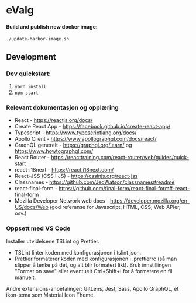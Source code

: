 # eValg

#### Build and publish new docker image:

`./update-harbor-image.sh`

## Development

### Dev quickstart:

1. `yarn install`
2. `npm start`

### Relevant dokumentasjon og opplæring

- React - https://reactjs.org/docs/
- Create React App - https://facebook.github.io/create-react-app/
- Typescript - https://www.typescriptlang.org/docs/
- Apollo Client - https://www.apollographql.com/docs/react/
- GraqhQL generelt - https://graphql.org/learn/ og https://www.howtographql.com/
- React Router - https://reacttraining.com/react-router/web/guides/quick-start
- react-i18next - https://react.i18next.com/
- React-JSS (CSS i JS) - https://cssinjs.org/react-jss
- Classnames - https://github.com/JedWatson/classnames#readme
- react-final-form - https://github.com/final-form/react-final-form#-react-final-form
- Mozilla Developer Network web docs - https://developer.mozilla.org/en-US/docs/Web (god referanse for Javascript, HTML, CSS, Web APIer, osv.)

### Oppsett med VS Code

Installer utvidelsene TSLint og Prettier.
- TSLint linter koden med konfigurasjonen i tslint.json.
- Prettier formaterer koden med konfigurasjonen i .prettierrc (så man slipper å tenke på det, og alt blir formatert likt). Bruk innstillingen "Format on save" eller eventuelt Ctrl+Shift+I for å formatere en fil manuelt.

Andre extensions-anbefalinger: GitLens, Jest, Sass, Apollo GraphQL, et ikon-tema som Material Icon Theme.